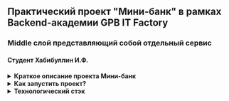 ## Практический проект "Мини-банк" в рамках Backend-академии GPB IT Factory

### Middle слой представляющий собой отдельный сервис

#### Студент Хабибуллин И.Ф.

<details>
    <summary><b>Краткое описание проекта Мини-банк</b></summary>  

В рамках практики мы разработаем "Мини-банк", который будет состоять из трёх компонентов:
1. `frontend` (telegram-bot на java/kotlin);
2. `middle-слой` (java/kotlin-сервис);
3. `backend` (java/kotlin-сервис).

    - ниже представлена схема

    <details>
        <summary><b>Схема в виде PlantUML </b></summary>

            @startuml
                title Схема "Мини-банк"

                [*] --> FRONTEND : HTTP
           
                FRONTEND : Telegram-бот
                FRONTEND : Выступает как клиентское приложение,
                FRONTEND : инициирует запросы пользователей
                FRONTEND --> MIDDLE : HTTP
           
                MIDDLE : Java-сервис
                MIDDLE : Принимает запросы от tg-бота,
                MIDDLE : выполняет валидацию и бизнес логику,
                MIDDLE : маршрутизирует запросы в "банк"
                MIDDLE --> BACKEND : HTTP

                BACKEND : "Глубинная" система, выступает в качестве АБС
                BACKEND : (автоматизированная банковская система),
                BACKEND : обрабатывает транзакции, хранит клиентские данные и т.д.
            @endtuml

    </details>

    <details>
        <summary><b>Схема в виде рисунка</b></summary>  

   ![schema.png](readme-resources/schema.png)
    </details>

4. Планируемый набор команд:
   <details>
    <summary><b>Раскрыть команды</b></summary>
   
   - `/register` - первичное оформление пользователя в нашем банке, из данных мы знаем только то, что предоставляет нам Telegram;
   - `/createaccount` - открытие счёта в нашем Мини-банке. В данный момент у клиента может быть только один счёт;
   - `/currentbalance` - получить текущий баланс открытого пользователем счёта;
   - `/transfer [toTelegramUser] [amount]` - перевод средств со счёта текущего пользователя на другой счёт по имени пользователя. `toTelegramUser` - пользователь, на счёт которого совершается перевод, `amount` - сумма перевода.
   </details>
 
</details>


<details>
    <summary><b>Как запустить проект?</b></summary>

1. Скачать проект по ссылке с ```github.com``` в виде zip архива и разахивировать папку ```khabibullin-middle-servive```
2. Или склонировать проект командой в терминале/командной строке
```bash
git clone git@github.com:gpb-it-factory/khabibullin-middle-service.git
```
3. Перейти в папку ```khabibullin-middle-service```
4. В папке набрать команду в терминале/командной строке
```bash
./gradlew clean && ./gradlew assemble
```
5. После этого набрать команду в терминале/командной строке команду из блока кода ниже
```bash
java -jar build/libs/khabibullin-middle-service-0.1.jar
```


</details>

<details>
    <summary><b>Технологический стэк</b></summary>  


1. Языки: [Java 17](https://www.java.com/ru/)+ в виде реализации [Axiom JDK](https://axiomjdk.ru/pages/downloads/#/java-17-lts)
2. Система сборки: [Gradle 8.7](https://gradle.org/)
3. Базовый фреймворк: [Spring Boot](https://spring.io/projects/spring-boot)
4. Дополнительные библиотекам: [JUnit 5](https://junit.org/junit5/), [Testcontainers](https://testcontainers.com/), [AssertJ](https://assertj.github.io/doc/), [Logback](https://logback.qos.ch/), [Micrometer](https://micrometer.io/), [MapStruct](https://mapstruct.org/)
</details>